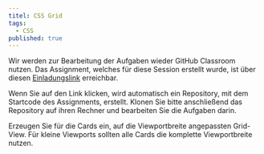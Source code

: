 ```yaml
---
titel: CSS Grid
tags: 
  - CSS
published: true
---
```



Wir werden zur Bearbeitung der Aufgaben wieder GitHub Classroom nutzen. Das Assignment, welches für diese Session erstellt wurde, ist über diesen [Einladungslink](https://classroom.github.com/a/4uFp07CM) erreichbar.

Wenn Sie auf den Link klicken, wird automatisch ein Repository, mit dem Startcode des Assignments, erstellt. Klonen Sie bitte anschließend das Repository auf ihren Rechner und bearbeiten Sie die Aufgaben darin.

Erzeugen Sie für die Cards ein, auf die Viewportbreite angepassten Grid-View. Für kleine Viewports sollten alle Cards die komplette Viewportbreite nutzen. 
